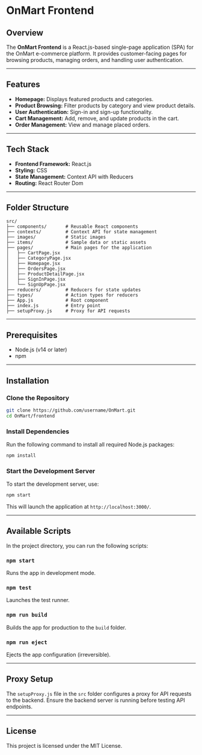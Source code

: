 
# OnMart Frontend  

## Overview  
The **OnMart Frontend** is a React.js-based single-page application (SPA) for the OnMart e-commerce platform. It provides customer-facing pages for browsing products, managing orders, and handling user authentication.  

---

## Features  
- **Homepage:** Displays featured products and categories.  
- **Product Browsing:** Filter products by category and view product details.  
- **User Authentication:** Sign-in and sign-up functionality.  
- **Cart Management:** Add, remove, and update products in the cart.  
- **Order Management:** View and manage placed orders.  

---

## Tech Stack  
- **Frontend Framework:** React.js  
- **Styling:** CSS  
- **State Management:** Context API with Reducers  
- **Routing:** React Router Dom  

---

## Folder Structure  
```plaintext  
src/  
├── components/       # Reusable React components  
├── contexts/         # Context API for state management  
├── images/           # Static images  
├── items/            # Sample data or static assets  
├── pages/            # Main pages for the application  
│   ├── CartPage.jsx  
│   ├── CategoryPage.jsx  
│   ├── Homepage.jsx  
│   ├── OrdersPage.jsx  
│   ├── ProductDetailPage.jsx  
│   ├── SignInPage.jsx  
│   └── SignUpPage.jsx  
├── reducers/         # Reducers for state updates  
├── types/            # Action types for reducers  
├── App.js            # Root component  
├── index.js          # Entry point  
├── setupProxy.js     # Proxy for API requests  
```  

---

## Prerequisites  
- Node.js (v14 or later)  
- npm  

---

## Installation  

### Clone the Repository  
```bash  
git clone https://github.com/username/OnMart.git  
cd OnMart/frontend  
```  

### Install Dependencies  
Run the following command to install all required Node.js packages:  
```bash  
npm install  
```  

### Start the Development Server  
To start the development server, use:  
```bash  
npm start  
```  
This will launch the application at `http://localhost:3000/`.  

---

## Available Scripts  
In the project directory, you can run the following scripts:  

### `npm start`  
Runs the app in development mode.  

### `npm test`  
Launches the test runner.  

### `npm run build`  
Builds the app for production to the `build` folder.  

### `npm run eject`  
Ejects the app configuration (irreversible).  

---

## Proxy Setup  
The `setupProxy.js` file in the `src` folder configures a proxy for API requests to the backend. Ensure the backend server is running before testing API endpoints.  

---

## License  
This project is licensed under the MIT License.

